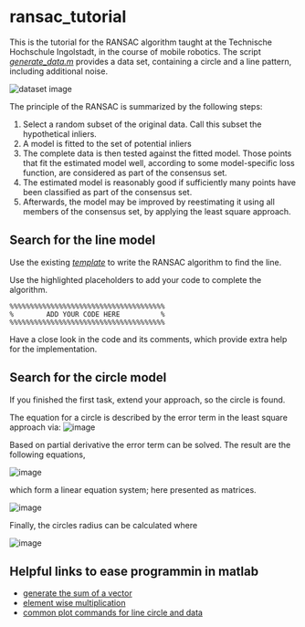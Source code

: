 # ransac_tutorial
This is the tutorial for the RANSAC algorithm taught at the Technische Hochschule Ingolstadt, in the course of mobile robotics. 
The script *[generate_data.m](https://github.com/christianpfitzner/ransac_tutorial/blob/master/generate_data.m)* provides a data set, containing a circle and a line pattern, including additional noise. 

![dataset image](https://user-images.githubusercontent.com/20952014/168008036-63e2e9a2-a1a1-4066-9e16-1b80822cbf4e.png)


The principle of the RANSAC is summarized by the following steps: 
1. Select a random subset of the original data. Call this subset the hypothetical inliers.
2. A model is fitted to the set of potential inliers
3. The complete data is then tested against the fitted model. Those points that fit the estimated model well, according to some model-specific loss function, are considered as part of the consensus set.
4. The estimated model is reasonably good if sufficiently many points have been classified as part of the consensus set.
5. Afterwards, the model may be improved by reestimating it using all members of the consensus set, by applying the least square approach. 



## Search for the line model
Use the existing *[template](https://github.com/christianpfitzner/ransac_tutorial/blob/master/ransac_template.m)* to write the RANSAC algorithm to find the line. 


Use the highlighted placeholders to add your code to complete the algorithm. 
```
%%%%%%%%%%%%%%%%%%%%%%%%%%%%%%%%%%%%%%
%        ADD YOUR CODE HERE          %
%%%%%%%%%%%%%%%%%%%%%%%%%%%%%%%%%%%%%%
```

Have a close look in the code and its comments, which provide extra help for the implementation. 



## Search for the circle model
If you finished the first task, extend your approach, so the circle is found. 

The equation for a circle is described by the error term in the least square approach via: 
![image](https://user-images.githubusercontent.com/20952014/168009332-a3310db7-bffb-42ca-96fb-fc1b3bcfa6cf.png)

Based on partial derivative the error term can be solved. The result are the following equations, 

![image](https://user-images.githubusercontent.com/20952014/168009514-f214d678-67e2-4606-84f2-aa02c338567d.png)

which form a linear equation system; here presented as matrices. 

![image](https://user-images.githubusercontent.com/20952014/168009591-0ed4d642-a1d4-43e5-93e8-c9debf1c843d.png)

Finally, the circles radius can be calculated where 

![image](https://user-images.githubusercontent.com/20952014/168009739-f70e4584-0b44-4d00-afed-48a697e5da50.png)








## Helpful links to ease programmin in matlab
* [generate the sum of a vector](https://de.mathworks.com/help/matlab/ref/sum.html)
* [element wise multiplication](https://de.mathworks.com/help/matlab/ref/times.html)
* [common plot commands for line circle and data](https://de.mathworks.com/help/matlab/ref/plot.html)
